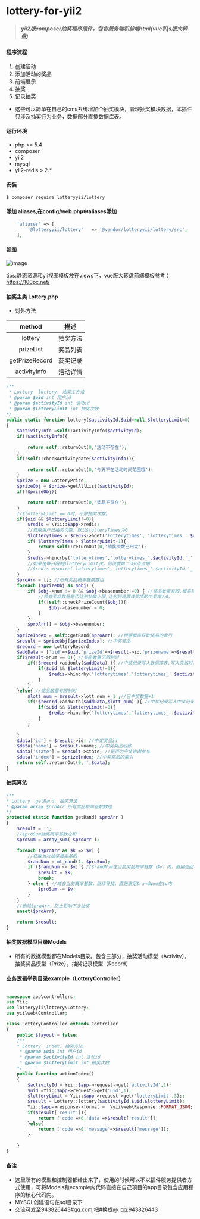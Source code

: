 # lottery-for-yii2

> ##### yii2版composer抽奖程序插件，包含服务端和前端html(vue和js版大转盘)

#### 程序流程

1. 创建活动
2. 添加活动的奖品
3. 前端展示
4. 抽奖
5. 记录抽奖

- 这些可以简单在自己的cms系统增加个抽奖模块，管理抽奖模块数据，本插件只涉及抽奖行为业务，数据部分直插数据库表。

#### 运行环境

- php >= 5.4
- composer
- yii2
- mysql
- yii2-redis > 2.*

#### 安装

```
$ composer require lotteryyii/lottery
```

#### 添加 aliases,在config/web.php中aliases添加

```php
    'aliases' => [
        '@lotteryyii/lottery'   => '@vendor/lotteryyii/lottery/src',
    ],
```

#### 视图

![image](http://www.qiangbus.com/res/images/draw.png)

tips:静态资源和yii视图模板放在views下，vue版大转盘前端模板参考：https://100px.net/

#### 抽奖主类 Lottery.php

- 对外方法

| method | 描述 |
| :----: | :-----: |
| lottery | 抽奖方法 |
| prizeList | 奖品列表 | 
| getPrizeRecord | 获奖记录 |  
| activityInfo | 活动详情 |

```php
/**
 * Lottery  lottery. 抽奖主方法
 * @param $uid int 用户id
 * @param $activityId int 活动id
 * @param $lotteryLimit int 抽奖次数
*/
public static function lottery($activityId,$uid=null,$lotteryLimit=0)
{
	$activityInfo =self::activityInfo($activityId);
	if(!$activityInfo){
	
		return self::returnOut(0,'活动不存在');
	}
	if(!self::checkActivitydate($activityInfo)){
	
		return self::returnOut(0,'今天不在活动时间范围哦');
	}
	$prize = new LotteryPrize;
	$prizeObj = $prize->getAllList($activityId);
	if(!$prizeObj){

		return self::returnOut(0,'奖品不存在');
	}
	//$lotteryLimit == 0时，不限抽奖次数。
	if($uid && $lotteryLimit!=0){
		$redis = \Yii::$app->redis;
		//获取用户已抽奖次数，默认$lotteryTimes为0
		$lotteryTimes = $redis->hget('lotterytimes', 'lotterytimes_'.$activityId.'_'.$uid)?$redis->hget('lotterytimes', 'lotterytimes_'.$activityId.'_'.$uid):0 ;
		if( $lotteryTimes > $lotteryLimit-1){
			return self::returnOut(0,'抽奖次数已用完');
		}
		$redis->hincrby('lotterytimes','lotterytimes_'.$activityId.'_'.$uid,1); //记录用户抽奖次数
		//如果是每日限制$lotteryLimit次，则设置第二天0点过期
		//$redis->expire('lotterytimes','lotterytimes_'.$activityId.'_'.$uid,strtotime(date("Y-m-d",time()))+3600*24-time());
	}
	$proArr = []; //所有奖品概率基数数组
	foreach ($prizeObj as $obj) {
		if( $obj->num != 0 && $obj->basenumber!=0) { //奖品数量有限,概率基数不为0时
			//检查奖品数量是否达到抽取上限,达到则设置该奖项的中奖率为0。
			if(!self::checkPrizeCount($obj)){
				$obj->basenumber = 0;
			}				
		}
		$proArr[] = $obj->basenumber;
	}
	$prizeIndex = self::getRand($proArr); //根据概率获取奖品的索引
	$result = $prizeObj[$prizeIndex]; //中奖奖品
	$record = new LotteryRecord;
	$addData = ['uid'=>$uid,'prizeId'=>$result->id,'prizename'=>$result->name,'activityId'=>$activityInfo->id,'activitytitle'=>$activityInfo->title,'state'=>$result->state,'lotterytime'=>time()];
	if($result->num == 0){ //奖品数量无限制时
		if(!$record->addonly($addData) ){ //中奖纪录写入数据库表,写入失败时，回退中奖次数
			if($uid && $lotteryLimit!=0){			
				$redis->hincrby('lotterytimes','lotterytimes_'.$activityId.'_'.$uid,-1); 
			}
		}
	}else{ //奖品数量有限制时
		$lott_num = $result->lott_num + 1 ;//已中奖数量+1
		if(!$record->addwith($addData,$lott_num) ){ //中奖纪录写入中奖记录表并更新奖品表，失败时，回退中奖次数
			if($uid && $lotteryLimit!=0){			
				$redis->hincrby('lotterytimes','lotterytimes_'.$activityId.'_'.$uid,-1); 
			}
		}		
		
	}
	$data['id'] = $result->id; //中奖奖品id
	$data['name'] = $result->name; //中奖奖品名称
	$data['state'] = $result->state; //是否为空奖谢谢参与
	$data['index'] = $prizeIndex; //中奖奖品的索引
	return self::returnOut(0,'',$data);
}
```

#### 抽奖算法

```php
/**
* Lottery  getRand. 抽奖算法
* @param array $proArr 所有奖品概率基数数组
*/
protected static function getRand( $proArr ) 
{
	$result = '';
	//$proSum抽奖概率基数之和
	$proSum = array_sum( $proArr ); 

	foreach ($proArr as $k => $v) { 
		//获取当次抽奖概率基数
		$randNum = mt_rand(1, $proSum);
		if ($randNum <= $v) { //$randNum在当前奖品概率基数（$v）内，直接返回结果
			$result = $k;
			break;
		} else { //减去当前概率基数，继续寻找，直到满足$randNum在$v内
			$proSum -= $v;
		}
	}
	//删除$proArr，防止影响下次抽奖
	unset($proArr);

	return $result;
}
```

#### 抽奖数据模型目录Models

- 所有的数据模型都在Models目录。包含三部分，抽奖活动模型（Activity），抽奖奖品模型（Prize），抽奖记录模型（Record）

#### 业务逻辑举例目录example（LotteryController）


```php

namespace app\controllers;
use Yii;
use lotteryyii\lottery\Lottery;
use yii\web\Controller;

class LotteryController extends Controller
{
	public $layout = false;
	/**
	* Lottery  index. 抽奖方法
	 * @param $uid int 用户id
	 * @param $activityId int 活动id
	 * @param $lotteryLimit int 抽奖次数
	*/
	public function actionIndex()
	{
		$activityId = Yii::$app->request->get('activityId',1);
		$uid =Yii::$app->request->get('uid',1);
		$lotteryLimit = Yii::$app->request->get('lotteryLimit',3);;
		$result = Lottery::lottery($activityId,$uid,$lotteryLimit);
		Yii::$app->response->format =  \yii\web\Response::FORMAT_JSON;
		if($result['result']){
			return ['code'=>0,'data'=>$result['result']];
		}else{
			return ['code'=>0,'message'=>$result['message']];
		}
	
	}
}
```

#### 备注

- 这里所有的模型和控制器都给出来了，使用的时候可以不以插件服务提供者方式使用，可将Models和example内代码直接在自己项目的app目录包含应用程序的核心代码内。
- MYSQL创建语句在sql目录下
- 交流可发至943826443#qq.com,把#换成@. qq:943826443








